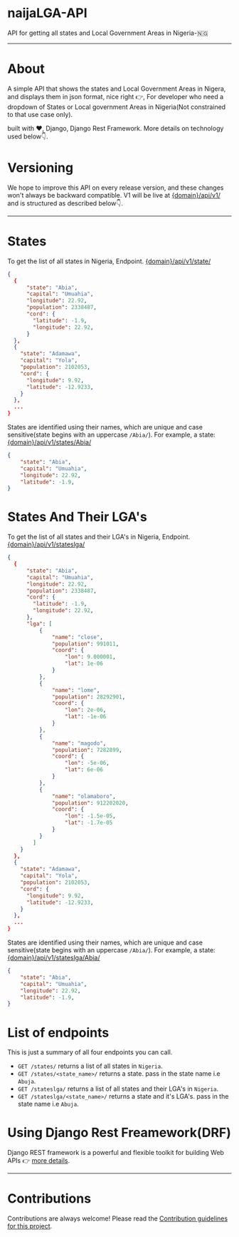 # naijaLGA-API
API for getting all states and Local Government Areas in Nigeria-🇳🇬
<hr>

# About
A simple API that shows the states and Local Government Areas in Nigera, and displays them in json format, nice right 👉, For developer who need a dropdown of States or Local government Areas in Nigeria(Not constrained to that use case only).

built with ❤️‍, Django, Django Rest Framework. More details on technology used below👇.

# Versioning
We hope to improve this API on every release version, and these changes won't always be backward compatible. V1 will be live at [{domain}/api/v1/](#) and is structured as described below👇.
<hr>

# States
To get the list of all states in Nigeria, Endpoint. [{domain}/api/v1/state/](#)
```json
{
  {
      "state": "Abia",
      "capital": "Umuahia",
      "longitude": 22.92,
      "population": 2338487,
      "cord": {
        "latitude": -1.9,
        "longitude": 22.92,
      }
  },
  {
    "state": "Adamawa",
    "capital": "Yola",
    "population": 2102053,
    "cord": {
      "longitude": 9.92,
      "latitude": -12.9233,
    }
  },
  ...
}
```
States are identified using their names, which are unique and case sensitive(state begins with an uppercase `/Abia/`). For example, a state: [{domain}/api/v1/states/Abia/](#)
```json
{
    "state": "Abia",
    "capital": "Umuahia",
    "longitude": 22.92,
    "latitude": -1.9,
}
```

# States And Their LGA's
To get the list of all states and their LGA's in Nigeria, Endpoint. [{domain}/api/v1/stateslga/](#)
```json
{
  {
      "state": "Abia",
      "capital": "Umuahia",
      "longitude": 22.92,
      "population": 2338487,
      "cord": {
        "latitude": -1.9,
        "longitude": 22.92,
      },
      "lga": [
          {
              "name": "close",
              "population": 991011,
              "coord": {
                  "lon": 9.000001,
                  "lat": 1e-06
              }
          },
          {
              "name": "lome",
              "population": 28292901,
              "coord": {
                  "lon": 2e-06,
                  "lat": -1e-06
              }
          },
          {
              "name": "magodo",
              "population": 7282899,
              "coord": {
                  "lon": -5e-06,
                  "lat": 6e-06
              }
          },
          {
              "name": "olamaboro",
              "population": 912202020,
              "coord": {
                  "lon": -1.5e-05,
                  "lat": -1.7e-05
              }
          }
        ]
    }
  },
  {
    "state": "Adamawa",
    "capital": "Yola",
    "population": 2102053,
    "cord": {
      "longitude": 9.92,
      "latitude": -12.9233,
    }
  },
  ...
}
```
States are identified using their names, which are unique and case sensitive(state begins with an uppercase `/Abia/`). For example, a state: [{domain}/api/v1/stateslga/Abia/](#)
```json
{
    "state": "Abia",
    "capital": "Umuahia",
    "longitude": 22.92,
    "latitude": -1.9,
}
```


# List of endpoints
This is just a summary of all four endpoints you can call.

* `GET /states/` returns a list of all states in `Nigeria`.
* `GET /states/<state_name>/` returns a state. pass in the state name i.e `Abuja`.
* `GET /stateslga/` returns a list of all states and their LGA's in `Nigeria`.
* `GET /stateslga/<state_name>/` returns a state and it's LGA's. pass in the state name i.e `Abuja`.

# Using Django Rest Freamework(DRF)
Django REST framework is a powerful and flexible toolkit for building Web APIs 👉 [more details](http://www.django-rest-framework.org/).
<hr>

# Contributions
Contributions are always welcome! Please read the [Contribution guidelines for this project](docs/CONTRIBUTING.md).
